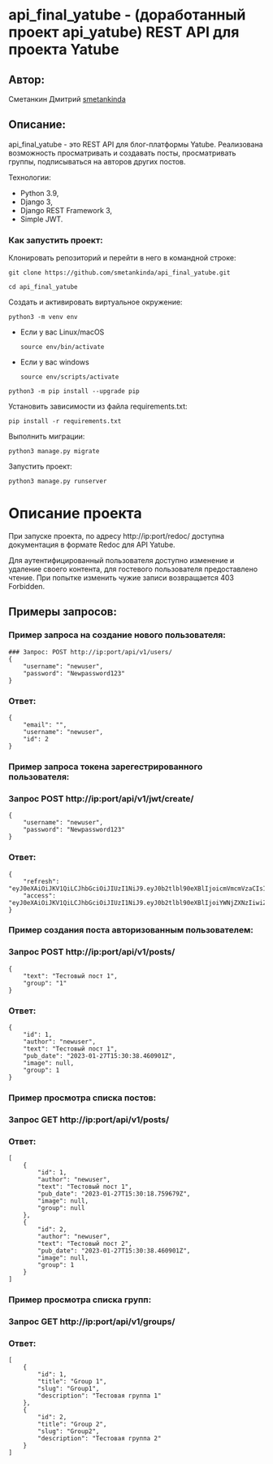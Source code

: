 # api_final_yatube - (доработанный проект api_yatube) REST API для проекта Yatube

## Автор:
Сметанкин Дмитрий [smetankinda](https://github.com/Maliarda)

## Описание:
api_final_yatube - это REST API для блог-платформы Yatube. Реализована возможность просматривать и создавать посты, просматривать группы, подписываться на авторов других постов.

Технологии:
- Python 3.9, 
- Django 3, 
- Django REST Framework 3,
- Simple JWT. 

### Как запустить проект:

Клонировать репозиторий и перейти в него в командной строке:

```
git clone https://github.com/smetankinda/api_final_yatube.git
```

```
cd api_final_yatube
```

Cоздать и активировать виртуальное окружение:

```
python3 -m venv env
```

* Если у вас Linux/macOS

    ```
    source env/bin/activate
    ```

* Если у вас windows

    ```
    source env/scripts/activate
    ```

```
python3 -m pip install --upgrade pip
```

Установить зависимости из файла requirements.txt:

```
pip install -r requirements.txt
```

Выполнить миграции:

```
python3 manage.py migrate
```

Запустить проект:

```
python3 manage.py runserver
```

# Описание проекта

При запуске проекта, по адресу http://ip:port/redoc/ доступна документация в формате Redoc для API Yatube.

Для аутентифицированный пользователя доступно изменение и удаление своего контента, для гостевого пользователя предоставлено чтение. При попытке изменить чужие записи возвращается 403 Forbidden.

## Примеры запросов:

### Пример запроса на создание нового пользователя:
```
### Запрос: POST http://ip:port/api/v1/users/
{
    "username": "newuser",
    "password": "Newpassword123"
}
```
### Ответ:
```
{
    "email": "",
    "username": "newuser",
    "id": 2
}
```
### Пример запроса токена зарегестрированного пользователя:
### Запрос POST http://ip:port/api/v1/jwt/create/
```
{
    "username": "newuser",
    "password": "Newpassword123"
}
```
### Ответ:
```
{
    "refresh": "eyJ0eXAiOiJKV1QiLCJhbGciOiJIUzI1NiJ9.eyJ0b2tlbl90eXBlIjoicmVmcmVzaCIsImV4cCI6MTY3NDg0OTUyMCwianRpIjoiOGJhYzA1MDkyOTA5NDJmY2FjYTZkZTI4ZGQ4OTlmODEiLCJ1c2VyX2lkIjoyfQ.w.....",
    "access": "eyJ0eXAiOiJKV1QiLCJhbGciOiJIUzI1NiJ9.eyJ0b2tlbl90eXBlIjoiYWNjZXNzIiwiZXhwIjoxNjc0ODQ5NTIwLCJqdGkiOiI2YzhjMDM3NTU0Njg0NjdmOWViOTU0MWUzYjg3YmZiMiIsInVzZXJfaWQiOjJ9.1....."
}
```
### Пример создания поста авторизованным пользователем:
### Запрос POST http://ip:port/api/v1/posts/
```
{
    "text": "Тестовый пост 1",
    "group": "1"
}
```
### Ответ:
```
{
    "id": 1,
    "author": "newuser",
    "text": "Тестовый пост 1",
    "pub_date": "2023-01-27T15:30:38.460901Z",
    "image": null,
    "group": 1
}
```
### Пример просмотра списка постов:
### Запрос GET http://ip:port/api/v1/posts/
### Ответ:
```
[
    {
        "id": 1,
        "author": "newuser",
        "text": "Тестовый пост 1",
        "pub_date": "2023-01-27T15:30:18.759679Z",
        "image": null,
        "group": null
    },
    {
        "id": 2,
        "author": "newuser",
        "text": "Тестовый пост 2",
        "pub_date": "2023-01-27T15:30:38.460901Z",
        "image": null,
        "group": 1
    }
]
```
### Пример просмотра списка групп:
### Запрос GET http://ip:port/api/v1/groups/
### Ответ:
```
[
    {
        "id": 1,
        "title": "Group 1",
        "slug": "Group1",
        "description": "Тестовая группа 1"
    },
    {
        "id": 2,
        "title": "Group 2",
        "slug": "Group2",
        "description": "Тестовая группа 2"
    }
]
```
